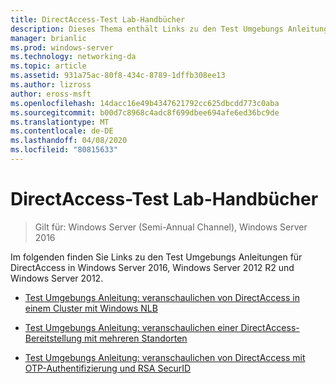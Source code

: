 ```yaml
---
title: DirectAccess-Test Lab-Handbücher
description: Dieses Thema enthält Links zu den Test Umgebungs Anleitungen für DirectAccess in Windows Server 2016.
manager: brianlic
ms.prod: windows-server
ms.technology: networking-da
ms.topic: article
ms.assetid: 931a75ac-80f8-434c-8789-1dffb308ee13
ms.author: lizross
author: eross-msft
ms.openlocfilehash: 14dacc16e49b4347621792cc625dbcdd773c0aba
ms.sourcegitcommit: b00d7c8968c4adc8f699dbee694afe6ed36bc9de
ms.translationtype: MT
ms.contentlocale: de-DE
ms.lasthandoff: 04/08/2020
ms.locfileid: "80815633"
---
```

# <a name="directaccess-test-lab-guides"></a>DirectAccess-Test Lab-Handbücher

>Gilt für: Windows Server (Semi-Annual Channel), Windows Server 2016

Im folgenden finden Sie Links zu den Test Umgebungs Anleitungen für DirectAccess in Windows Server 2016, Windows Server 2012 R2 und Windows Server 2012.

- [Test Umgebungs Anleitung: veranschaulichen von DirectAccess in einem Cluster mit Windows NLB](tlg-cluster-nlb/Test-Lab-Guide-Demonstrate-DirectAccess-in-a-Cluster-with-Windows-NLB.md)

- [Test Umgebungs Anleitung: veranschaulichen einer DirectAccess-Bereitstellung mit mehreren Standorten](tlg-multisite/Test-Lab-Guide-Demonstrate-a-DirectAccess-Multisite-Deployment.md)

- [Test Umgebungs Anleitung: veranschaulichen von DirectAccess mit OTP-Authentifizierung und RSA SecurID](tlg-otp-securid/Test-Lab-Guide-Demonstrate-DirectAccess-with-OTP-Authentication-and-RSA-SecurID.md)
